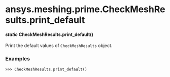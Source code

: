 # ansys.meshing.prime.CheckMeshResults.print_default

<a id="ansys.meshing.prime.CheckMeshResults.print_default"></a>

#### *static* CheckMeshResults.print_default()

Print the default values of `CheckMeshResults` object.

### Examples

```pycon
>>> CheckMeshResults.print_default()
```

<!-- !! processed by numpydoc !! -->
